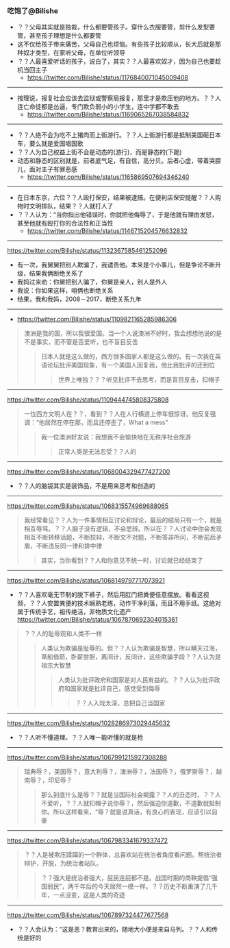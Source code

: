 ### 吃饱了@Bilishe
- ？？父母其实就是独裁，什么都要管孩子。穿什么衣服要管，剪什么发型要管，甚至孩子理想是什么都要管
- 这不仅给孩子带来痛苦，父母自己也烦恼。有些孩子比较顺从，长大后就是那种奴才类型，在家听父母，在单位听领导
- ？？人最喜爱听话的孩子，说白了，其实？？人最喜欢奴才，因为自己也要趁机当回主子
  - https://twitter.com/Bilishe/status/1176840071045009408
---
- 按理说，报复社会应该去监狱或警察局报复，那里才是欺压他的地方。？？人连亡命徒都是怂逼，专门欺负弱小的小学生，连中学都不敢去
  - https://twitter.com/Bilishe/status/1169065267038584832
---
- ？？人绝不会为吃不上猪肉而上街游行。？？人上街游行都是抵制美国砸日本车，要么就是爱国唱国歌
- ？？人为自己权益上街不会是动态的(游行)，而是静态的(下跪)
- 动态和静态的区别就是，前者底气足，有自信，高分贝。后者心虚，带着哭腔儿，面对主子有罪恶感
  - https://twitter.com/Bilishe/status/1165869507694346240
---
- 在日本东京，六位？？人殴打保安，结果被逮捕。在便利店保安提醒？？人购物时文明排队，结果？？人就打人了
- ？？人认为：“当你指出他错误时，你就把他侮辱了，于是他就有理由发怒，甚至他就有殴打你的合法性和正当性
  - https://twitter.com/Bilishe/status/1146715204576632832
---
https://twitter.com/Bilishe/status/1132367585461252096
- 有一次，我舅舅把别人欺骗了，我谴责他。本来是个小事儿，但是争论不断升级，结果我俩断绝关系了
- 我妈过来劝：你舅把别人骗了，你舅是亲人，别人是外人
- 我说：你如果这样，咱俩也断绝关系
- 结果，我和我妈，2008－2017，断绝关系九年
---
- https://twitter.com/Bilishe/status/1109821165285986306
>澳洲是我的国，所以我很爱国。当一个人说澳洲不好时，我会想想他说的是不是事实，而不管是否爱听，也不盲目反击
>>日本人就是这么做的，西方很多国家人都是这么做的。有一次我在英语论坛批评美国现象，有一个美国人回复我，他比我批评的还到位
>>>世界上唯独？？？听见批评不去思考，而是盲目反击，扣帽子
---
https://twitter.com/Bilishe/status/1109444745808375808
>一位西方文明人在？？，看到？？人在人行横道上停车很惊讶。他反复强调：“他居然在停在那，而且还停歪了，What a mess”
>>我一位澳洲好友说：我想我不会愉快地在无秩序社会旅游
>>>正常人类是无法忍受？？人的
---
https://twitter.com/Bilishe/status/1068004329477427200
- ？？人的脑袋其实是装饰品，不是用来思考和创造的
---
https://twitter.com/Bilishe/status/1068315574969688065
>我经常看见？？人为一件事情相互讨论和辩论，最后的结局只有一个，就是相互辱骂。？？人脑子没有逻辑，不会思辨。所以在？？人讨论中你会发现相互不断转移话题，不断狡辩，不断文不对题，不断答非所问，不断前后矛盾，不断违反同一律和排中律
>>其实，当你看到？？人和你意见不统一时，讨论就已经结束了
---
https://twitter.com/Bilishe/status/1068149797717073921
- ？？人喜欢毫无节制的脱下裤子，然后用肛门把粪便任意摆放。看看这视频，？？人安置粪便的技术娴熟老练，动作干净利落，而且不用手纸。这绝对属于传统手艺，祖传绝活，非物质文化遗产
https://twitter.com/Bilishe/status/1067870692304015361
>？？人的耻辱观和人类不一样
>>人类认为欺骗是耻辱的。但？？人认为欺骗是智慧，所以瞒天过海，草船借箭，卧薪尝胆，离间计，反间计，这些欺骗手段？？人认为是祖宗大智慧
>>>人类认为批评政府和国家是对人民有益的。？？人认为批评政府和国家就是批评自己，感觉受到侮辱
>>>>？？人入戏太深，总把自己当国家
---
https://twitter.com/Bilishe/status/1028286973029445632
- ？？人听不懂道理。？？人唯一能听懂的就是枪
---
https://twitter.com/Bilishe/status/1067991215927308288
>瑞典辱？，美国辱？，意大利辱？，澳洲辱？，法国辱？，俄罗斯辱？，越南辱？，印尼辱？
>>那么到底什么是辱？？就是当国际社会揭露？？人的丑态时，？？人不爱听，？？人就扣帽子说你辱？，然后强迫你道歉，不道歉就抵制你。所以这样看来，“辱？就是说真话，有良心的表现，应该引以自豪
---
https://twitter.com/Bilishe/status/1067983341679337472
>？？人是被欺压蹂躏的一个群体，总喜欢站在统治者角度看问题。帮统治者辩护，开脱，为统治者站队。
>>？？强大是统治者强大，屁民连屁都不是。战国时期的商鞅提倡“强国弱民”，两千年后的今天居然一模一样。？？历史不断重演了几千年，一点没变，这是人类的奇迹
---
https://twitter.com/Bilishe/status/1067897324477677568
- ？？人会认为：“这是恶？教育出来的，随地大小便是来自马列。？？人和传统是好的